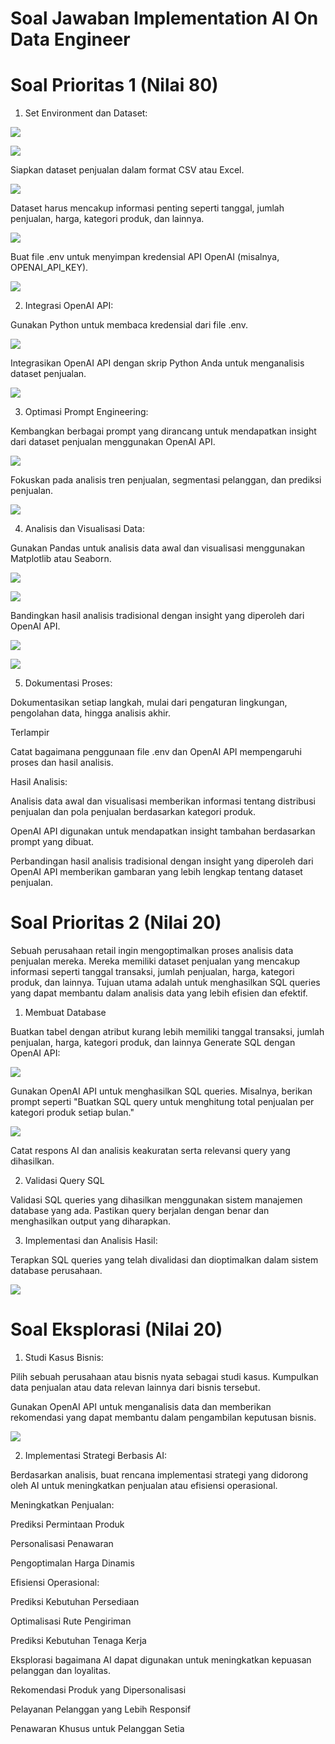 # Soal Jawaban Implementation AI On Data Engineer

# Soal Prioritas 1 (Nilai 80)

1. Set Environment dan Dataset:

![](..//Screenshots/01.png)

![](..//Screenshots/02.png)

Siapkan dataset penjualan dalam format CSV atau Excel.

![](..//Screenshots/03.png)

Dataset harus mencakup informasi penting seperti tanggal, jumlah penjualan, harga, kategori produk, dan lainnya.

![](..//Screenshots/04.png)

Buat file .env untuk menyimpan kredensial API OpenAI (misalnya, OPENAI_API_KEY).

![](..//Screenshots/01.png)

2. Integrasi OpenAI API:

Gunakan Python untuk membaca kredensial dari file .env.

![](..//Screenshots/05.png)

Integrasikan OpenAI API dengan skrip Python Anda untuk menganalisis dataset penjualan.

![](..//Screenshots/06.png)

3. Optimasi Prompt Engineering:

Kembangkan berbagai prompt yang dirancang untuk mendapatkan insight dari dataset penjualan menggunakan OpenAI API.

![](..//Screenshots/07.png)

Fokuskan pada analisis tren penjualan, segmentasi pelanggan, dan prediksi penjualan.

![](..//Screenshots/08.png)

4. Analisis dan Visualisasi Data:

Gunakan Pandas untuk analisis data awal dan visualisasi menggunakan Matplotlib atau Seaborn.

![](..//Screenshots/09.png)

![](..//Screenshots/10.png)

Bandingkan hasil analisis tradisional dengan insight yang diperoleh dari OpenAI API.

![](..//Screenshots/11.png)

![](..//Screenshots/12.png)

5. Dokumentasi Proses:

Dokumentasikan setiap langkah, mulai dari pengaturan lingkungan, pengolahan data, hingga analisis akhir.

Terlampir

Catat bagaimana penggunaan file .env dan OpenAI API mempengaruhi proses dan hasil analisis.

Hasil Analisis:

Analisis data awal dan visualisasi memberikan informasi tentang distribusi penjualan dan pola penjualan berdasarkan kategori produk.

OpenAI API digunakan untuk mendapatkan insight tambahan berdasarkan prompt yang dibuat.

Perbandingan hasil analisis tradisional dengan insight yang diperoleh dari OpenAI API memberikan gambaran yang lebih lengkap tentang dataset penjualan.

# Soal Prioritas 2 (Nilai 20)

Sebuah perusahaan retail ingin mengoptimalkan proses analisis data penjualan mereka. Mereka memiliki dataset penjualan yang mencakup informasi seperti tanggal transaksi, jumlah penjualan, harga, kategori produk, dan lainnya. Tujuan utama adalah untuk menghasilkan SQL queries yang dapat membantu dalam analisis data yang lebih efisien dan efektif.

1. Membuat Database

Buatkan tabel dengan atribut kurang lebih memiliki tanggal transaksi, jumlah penjualan, harga, kategori produk, dan lainnya
Generate SQL dengan OpenAI API:

![](..//Screenshots/13.png)

Gunakan OpenAI API untuk menghasilkan SQL queries. Misalnya, berikan prompt seperti "Buatkan SQL query untuk menghitung total penjualan per kategori produk setiap bulan."

![](..//Screenshots/14.png)

Catat respons AI dan analisis keakuratan serta relevansi query yang dihasilkan.

2. Validasi Query SQL

Validasi SQL queries yang dihasilkan menggunakan sistem manajemen database yang ada. Pastikan query berjalan dengan benar dan menghasilkan output yang diharapkan.

3. Implementasi dan Analisis Hasil:

Terapkan SQL queries yang telah divalidasi dan dioptimalkan dalam sistem database perusahaan.

![](..//Screenshots/15.png)

# Soal Eksplorasi (Nilai 20)

1. Studi Kasus Bisnis:

Pilih sebuah perusahaan atau bisnis nyata sebagai studi kasus. Kumpulkan data penjualan atau data relevan lainnya dari bisnis tersebut.

Gunakan OpenAI API untuk menganalisis data dan memberikan rekomendasi yang dapat membantu dalam pengambilan keputusan bisnis.

![](..//Screenshots/16.png)

2. Implementasi Strategi Berbasis AI:

Berdasarkan analisis, buat rencana implementasi strategi yang didorong oleh AI untuk meningkatkan penjualan atau efisiensi operasional.

Meningkatkan Penjualan:

Prediksi Permintaan Produk

Personalisasi Penawaran

Pengoptimalan Harga Dinamis

Efisiensi Operasional:

Prediksi Kebutuhan Persediaan

Optimalisasi Rute Pengiriman

Prediksi Kebutuhan Tenaga Kerja

Eksplorasi bagaimana AI dapat digunakan untuk meningkatkan kepuasan pelanggan dan loyalitas.

Rekomendasi Produk yang Dipersonalisasi

Pelayanan Pelanggan yang Lebih Responsif

Penawaran Khusus untuk Pelanggan Setia
